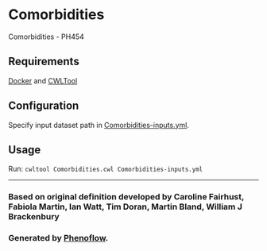 # Comorbidities

Comorbidities - PH454

## Requirements

[Docker](https://docs.docker.com/install/) and [CWLTool](https://github.com/common-workflow-language/cwltool#install)

## Configuration

Specify input dataset path in [Comorbidities-inputs.yml](Comorbidities-inputs.yml).

## Usage

Run: `cwltool Comorbidities.cwl Comorbidities-inputs.yml`

***

### Based on original definition developed by Caroline Fairhust, Fabiola Martin, Ian Watt, Tim Doran, Martin Bland, William J Brackenbury
### Generated by [Phenoflow](https://kclhi.org/phenoflow).
